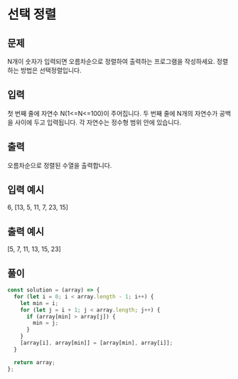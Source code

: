# 선택 정렬

## 문제

N개이 숫자가 입력되면 오름차순으로 정렬하여 출력하는 프로그램을 작성하세요. 정렬하는 방법은 선택정렬입니다.

## 입력

첫 번째 줄에 자연수 N(1<=N<=100)이 주어집니다.
두 번째 줄에 N개의 자연수가 공백을 사이에 두고 입력됩니다. 각 자연수는 정수형 범위 안에 있습니다.

## 출력

오름차순으로 정렬된 수열을 출력합니다.

## 입력 예시

6,
[13, 5, 11, 7, 23, 15]

## 출력 예시

[5, 7, 11, 13, 15, 23]

## 풀이

```javascript
const solution = (array) => {
  for (let i = 0; i < array.length - 1; i++) {
    let min = i;
    for (let j = i + 1; j < array.length; j++) {
      if (array[min] > array[j]) {
        min = j;
      }
    }
    [array[i], array[min]] = [array[min], array[i]];
  }

  return array;
};
```
